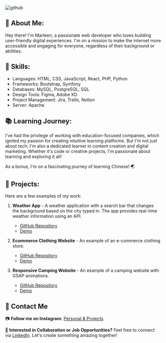 ![github](https://github.com/itsmemarly/itsmemarly/assets/31918408/f4b3cc38-c98e-4ecb-99fb-12f87c7fbba4)


## 🤍 About Me:
Hey there! I'm Marleen, a passionate web developer who loves building user-friendly digital experiences. I'm on a mission to make the internet more accessible and engaging for everyone, regardless of their background or abilities.

## 💼 Skills:
- Languages: HTML, CSS, JavaScript, React, PHP, Python
- Frameworks: Bootstrap, Symfony
- Databases: MySQL, PostgreSQL, SQL
- Design Tools: Figma, Adobe XD
- Project Management: Jira, Trello, Notion
- Server: Apache

## 📚 Learning Journey:
I've had the privilege of working with education-focused companies, which ignited my passion for creating intuitive learning platforms. But I'm not just about tech; I'm also a dedicated learner in content creation and digital marketing. Whether it's code or creative projects, I'm passionate about learning and exploring it all!

As a bonus, I'm on a fascinating journey of learning Chinese! 🌏

## 🌟 Projects:
Here are a few examples of my work:

1. **Weather App** - A weather application with a search bar that changes the background based on the city typed in. The app provides real-time weather information using an API.

   - [GitHub Repository](https://github.com/itsmemarly/weather-app)
   - [Demo](https://itsmemarly.github.io/weather-app/)

2. **Ecommerce Clothing Website** - An example of an e-commerce clothing store.

   - [GitHub Repository](https://github.com/itsmemarly/Ecommerce-Clothing-Website)
   - [Demo](https://itsmemarly.github.io/Ecommerce-Clothing-Website/)

3. **Responsive Camping Website** - An example of a camping website with GSAP animations.

   - [GitHub Repository](https://github.com/itsmemarly/Responsive-Camping-Website)
   - [Demo](https://itsmemarly.github.io/Responsive-Camping-Website/)

## 💌 Contact Me

📷 **Follow me on Instagram:** [Personal & Projects](https://instagram.com/its.me.marly)

📩 **Interested in Collaboration or Job Opportunities?** 
Feel free to connect via [LinkedIn](https://www.linkedin.com/in/marleen-reiding/). Let's create something amazing together!

